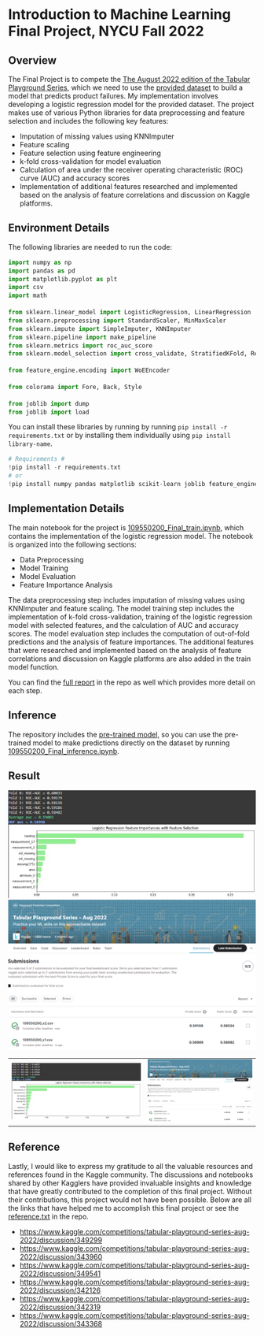# Introduction to Machine Learning Final Project, NYCU Fall 2022

## Overview
The Final Project is to compete the [The August 2022 edition of the Tabular Playground Series](https://www.kaggle.com/competitions/tabular-playground-series-aug-2022/overview), which we need to use the [provided dataset](https://www.kaggle.com/competitions/tabular-playground-series-aug-2022/data) to build a model that predicts product failures.
My implementation involves developing a logistic regression model for the provided dataset. The project makes use of various Python libraries for data preprocessing and feature selection and includes the following key features:

* Imputation of missing values using KNNImputer
* Feature scaling
* Feature selection using feature engineering
* k-fold cross-validation for model evaluation
* Calculation of area under the receiver operating characteristic (ROC) curve (AUC) and accuracy scores
* Implementation of additional features researched and implemented based on the analysis of feature correlations and discussion on Kaggle platforms.

## Environment Details
The following libraries are needed to run the code:
```python
import numpy as np
import pandas as pd
import matplotlib.pyplot as plt
import csv
import math

from sklearn.linear_model import LogisticRegression, LinearRegression
from sklearn.preprocessing import StandardScaler, MinMaxScaler
from sklearn.impute import SimpleImputer, KNNImputer
from sklearn.pipeline import make_pipeline
from sklearn.metrics import roc_auc_score
from sklearn.model_selection import cross_validate, StratifiedKFold, RepeatedStratifiedKFold

from feature_engine.encoding import WoEEncoder

from colorama import Fore, Back, Style

from joblib import dump
from joblib import load
```
You can install these libraries by running by running `pip install -r requirements.txt` or by installing them individually using `pip install library-name`.
```python
# Requirements #
!pip install -r requirements.txt
# or
!pip install numpy pandas matplotlib scikit-learn joblib feature_engine colorama
```

## Implementation Details
The main notebook for the project is [109550200_Final_train.ipynb](https://github.com/NicoA07/MachineLearning-FinalProject/blob/main/109550200_Final_train.ipynb), which contains the implementation of the logistic regression model. The notebook is organized into the following sections:

* Data Preprocessing
* Model Training
* Model Evaluation
* Feature Importance Analysis

The data preprocessing step includes imputation of missing values using KNNImputer and feature scaling. The model training step includes the implementation of k-fold cross-validation, training of the logistic regression model with selected features, and the calculation of AUC and accuracy scores. The model evaluation step includes the computation of out-of-fold predictions and the analysis of feature importances. The additional features that were researched and implemented based on the analysis of feature correlations and discussion on Kaggle platforms are also added in the train model function.

You can find the [full report](https://github.com/NicoA07/MachineLearning-FinalProject/blob/main/109550200_Final.pdf) in the repo as well which provides more detail on each step. 

## Inference
The repository includes the [pre-trained model](https://github.com/NicoA07/MachineLearning-FinalProject/blob/main/my_best_model3.joblib), so you can use the pre-trained model to make predictions directly on the dataset by running [109550200_Final_inference.ipynb](https://github.com/NicoA07/MachineLearning-FinalProject/blob/main/109550200_Final_inference.ipynb).

## Result
![Train Result](https://github.com/NicoA07/MachineLearning-FinalProject/blob/main/Result/Model2_TrainResult.jpg)
![Submission Result](https://github.com/NicoA07/MachineLearning-FinalProject/blob/main/Result/SubmissionResult.png)

|               |               |
| ------------- | ------------- |
| ![Train Result](https://github.com/NicoA07/MachineLearning-FinalProject/blob/main/Result/Model2_TrainResult.jpg) | ![Submission Result](https://github.com/NicoA07/MachineLearning-FinalProject/blob/main/Result/SubmissionResult.png) |

## Reference
Lastly, I would like to express my gratitude to all the valuable resources and references found in the Kaggle community. The discussions and notebooks shared by other Kagglers have provided invaluable insights and knowledge that have greatly contributed to the completion of this final project. Without their contributions, this project would not have been possible. Below are all the links that have helped me to accomplish this final project or see the [reference.txt](https://github.com/NicoA07/MachineLearning-FinalProject/blob/main/Reference.txt) in the repo.
* https://www.kaggle.com/competitions/tabular-playground-series-aug-2022/discussion/349299
* https://www.kaggle.com/competitions/tabular-playground-series-aug-2022/discussion/343960
* https://www.kaggle.com/competitions/tabular-playground-series-aug-2022/discussion/349541
* https://www.kaggle.com/competitions/tabular-playground-series-aug-2022/discussion/342126
* https://www.kaggle.com/competitions/tabular-playground-series-aug-2022/discussion/342319
* https://www.kaggle.com/competitions/tabular-playground-series-aug-2022/discussion/343368


